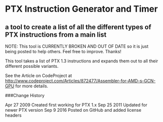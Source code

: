 # PTX Instruction Generator and Timer
## a tool to create a list of all the different types of PTX instructions from a main list

NOTE: This tool is CURRENTLY BROKEN AND OUT OF DATE so it is just being posted to help others. Feel free to improve.  Thanks!

This tool takes a list of PTX 1.3 instructions and expands them out to all their different possible variants. 

See the Article on CodeProject at http://www.codeproject.com/Articles/872477/Assembler-for-AMD-s-GCN-GPU for more details.

###Change History

Apr 27 2009 
	Created first working for PTX 1.x
Sep 25 2011
	Updated for newer PTX version
Sep 9 2016 
	Posted on GitHub and added license headers
